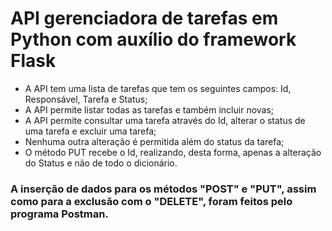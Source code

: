 <h1>API gerenciadora de tarefas em Python com auxílio do framework Flask</h1>
<ul>
    <li>A API tem uma lista de tarefas que tem os seguintes campos: Id, Responsável, Tarefa e Status;</li>
    <li>A API permite listar todas as tarefas e também incluir novas;</li>
    <li>A API permite consultar uma tarefa através do Id, alterar o status de uma tarefa e excluir uma tarefa;</li>
    <li>Nenhuma outra alteração é permitida além do status da tarefa;</li>
    <li>O método PUT recebe o Id, realizando, desta forma, apenas a alteração do Status e não de todo o dicionário.</li>
</ul>
<h3>A inserção de dados para os métodos "POST" e "PUT", assim como para a exclusão com o "DELETE", foram feitos pelo programa Postman.</h3>
